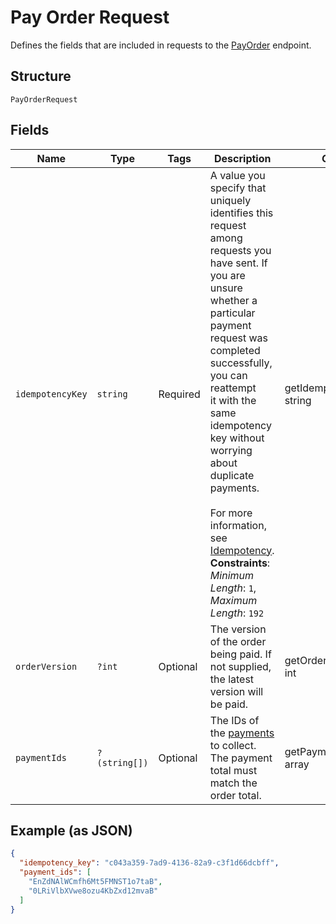 
# Pay Order Request

Defines the fields that are included in requests to the
[PayOrder](/doc/apis/orders.md#pay-order) endpoint.

## Structure

`PayOrderRequest`

## Fields

| Name | Type | Tags | Description | Getter | Setter |
|  --- | --- | --- | --- | --- | --- |
| `idempotencyKey` | `string` | Required | A value you specify that uniquely identifies this request among requests you have sent. If<br>you are unsure whether a particular payment request was completed successfully, you can reattempt<br>it with the same idempotency key without worrying about duplicate payments.<br><br>For more information, see [Idempotency](https://developer.squareup.com/docs/working-with-apis/idempotency).<br>**Constraints**: *Minimum Length*: `1`, *Maximum Length*: `192` | getIdempotencyKey(): string | setIdempotencyKey(string idempotencyKey): void |
| `orderVersion` | `?int` | Optional | The version of the order being paid. If not supplied, the latest version will be paid. | getOrderVersion(): ?int | setOrderVersion(?int orderVersion): void |
| `paymentIds` | `?(string[])` | Optional | The IDs of the [payments](/doc/models/payment.md) to collect.<br>The payment total must match the order total. | getPaymentIds(): ?array | setPaymentIds(?array paymentIds): void |

## Example (as JSON)

```json
{
  "idempotency_key": "c043a359-7ad9-4136-82a9-c3f1d66dcbff",
  "payment_ids": [
    "EnZdNAlWCmfh6Mt5FMNST1o7taB",
    "0LRiVlbXVwe8ozu4KbZxd12mvaB"
  ]
}
```

